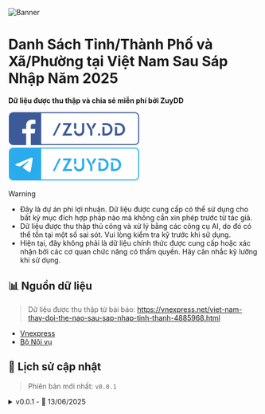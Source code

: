 ![Banner](https://raw.githubusercontent.com/zuydd/image/main/vn-geo.png)

# Danh Sách Tỉnh/Thành Phố và Xã/Phường tại Việt Nam Sau Sáp Nhập Năm 2025

**Dữ liệu được thu thập và chia sẻ miễn phí bởi ZuyDD**

<a href="https://www.facebook.com/zuy.dd"><img src="https://raw.githubusercontent.com/zuydd/image/main/facebook.svg" alt="Facebook"></a>
<a href="https://t.me/zuydd"><img src="https://raw.githubusercontent.com/zuydd/image/main/telegram.svg" alt="Telegram"></a>

> [!WARNING]
>
> - Đây là dự án phi lợi nhuận. Dữ liệu được cung cấp có thể sử dụng cho bất kỳ mục đích hợp pháp nào mà không cần xin phép trước từ tác giả.
> - Dữ liệu được thu thập thủ công và xử lý bằng các công cụ AI, do đó có thể tồn tại một số sai sót. Vui lòng kiểm tra kỹ trước khi sử dụng.
> - Hiện tại, đây không phải là dữ liệu chính thức được cung cấp hoặc xác nhận bởi các cơ quan chức năng có thẩm quyền. Hãy cân nhắc kỹ lưỡng khi sử dụng.

## 📊 Nguồn dữ liệu

> Dữ liệu được thu thập từ bài báo: https://vnexpress.net/viet-nam-thay-doi-the-nao-sau-sap-nhap-tinh-thanh-4885968.html

- [Vnexpress](https://vnexpress.net/)
- [Bộ Nội vụ](https://moha.gov.vn/)

## 🔄 Lịch sử cập nhật

> Phiên bản mới nhất: `v0.0.1`

<details>
<summary>v0.0.1 - 📅 13/06/2025</summary>
  
- Khởi tạo và cập nhật dữ liệu lần đầu tiên
</details>


